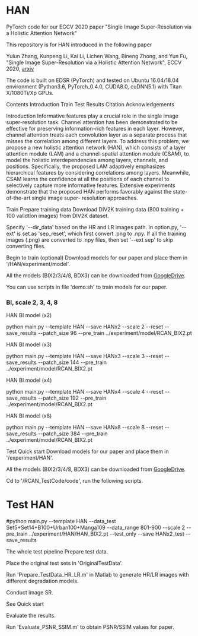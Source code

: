 # HAN
PyTorch code for our ECCV 2020 paper "Single Image Super-Resolution via a Holistic Attention Network"

This repository is for HAN introduced in the following paper

Yulun Zhang, Kunpeng Li, Kai Li, Lichen Wang, Bineng Zhong, and Yun Fu, "Single Image Super-Resolution via a Holistic Attention Network", ECCV 2020, [arxiv](https://arxiv.org/abs/2008.08767)

The code is built on EDSR (PyTorch) and tested on Ubuntu 16.04/18.04 environment (Python3.6, PyTorch_0.4.0, CUDA8.0, cuDNN5.1) with Titan X/1080Ti/Xp GPUs.

Contents
Introduction
Train
Test
Results
Citation
Acknowledgements

Introduction
Informative features play a crucial role in the single image super-resolution task. Channel attention has been demonstrated to be effective for preserving information-rich features in each layer. However, channel attention treats each convolution layer as a separate process that misses the correlation among different layers. To address this problem, we propose a new holistic attention network (HAN), which consists of a
layer attention module (LAM) and a channel-spatial attention module (CSAM), to model the holistic interdependencies among layers, channels, and positions. Specifically, the proposed LAM adaptively emphasizes hierarchical features by considering correlations among layers. Meanwhile, CSAM learns the confidence at all the positions of each channel to selectively capture more informative features. Extensive experiments demonstrate that the proposed HAN performs favorably against the state-of-the-art single image super- resolution approaches.


Train
Prepare training data
Download DIV2K training data (800 training + 100 validtion images) from DIV2K dataset.

Specify '--dir_data' based on the HR and LR images path. In option.py, '--ext' is set as 'sep_reset', which first convert .png to .npy. If all the training images (.png) are converted to .npy files, then set '--ext sep' to skip converting files.


Begin to train
(optional) Download models for our paper and place them in '/HAN/experiment/model'.

All the models (BIX2/3/4/8, BDX3) can be downloaded from [GoogleDrive](https://drive.google.com/drive/folders/17cLcPCDLuBV5_5-ngd0vXIDp6rebIMG1).


You can use scripts in file 'demo.sh' to train models for our paper.

### BI, scale 2, 3, 4, 8

HAN BI model (x2)

python main.py --template HAN --save HANx2 --scale 2 --reset --save_results --patch_size 96 --pre_train ../experiment/model/RCAN_BIX2.pt

HAN BI model (x3)

python main.py --template HAN --save HANx3 --scale 3 --reset --save_results --patch_size 144 --pre_train ../experiment/model/RCAN_BIX2.pt

HAN BI model (x4)

python main.py --template HAN --save HANx4 --scale 4 --reset --save_results --patch_size 192 --pre_train ../experiment/model/RCAN_BIX2.pt

HAN BI model (x8)

python main.py --template HAN --save HANx8 --scale 8 --reset --save_results --patch_size 384 --pre_train ../experiment/model/RCAN_BIX2.pt

Test
Quick start
Download models for our paper and place them in '/experiment/HAN'.

All the models (BIX2/3/4/8, BDX3) can be downloaded from [GoogleDrive](https://drive.google.com/drive/folders/17cLcPCDLuBV5_5-ngd0vXIDp6rebIMG1).

Cd to '/RCAN_TestCode/code', run the following scripts.
# Test HAN
#python main.py --template HAN --data_test Set5+Set14+B100+Urban100+Manga109 --data_range 801-900 --scale 2 --pre_train ../experiment/HAN/HAN_BIX2.pt --test_only --save HANx2_test --save_results

The whole test pipeline
Prepare test data.

Place the original test sets in 'OriginalTestData'.

Run 'Prepare_TestData_HR_LR.m' in Matlab to generate HR/LR images with different degradation models.

Conduct image SR.

See Quick start

Evaluate the results.

Run 'Evaluate_PSNR_SSIM.m' to obtain PSNR/SSIM values for paper.